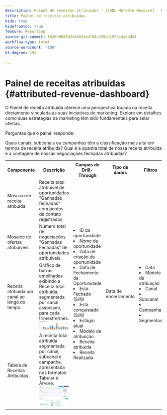 ```yaml
---
description: Painel de receitas atribuídas - [!DNL Marketo Measure] - Produto
title: Painel de receitas atribuídas
hide: true
hidefromtoc: true
feature: Reporting
source-git-commit: f526b904fd3c04691ed784c259cb19fb24a5bd54
workflow-type: tm+mt
source-wordcount: '180'
ht-degree: 15%

---
```


# Painel de receitas atribuídas {#attributed-revenue-dashboard}

O Painel de receita atribuída oferece uma perspectiva focada na receita diretamente vinculada às suas iniciativas de marketing. Explore em detalhes como suas estratégias de marketing têm sido fundamentais para selar ofertas.

Perguntas que o painel responde:

Quais canais, subcanais ou campanhas têm a classificação mais alta em termos de receita atribuída?
Qual é a quantia total de nossa receita atribuída e a contagem de nossas negociações fechadas atribuídas?

<table style="table-layout:auto"> 
<tbody>
  <tr> 
   <th>Componente</th> 
   <th>Descrição</th>
   <th>Campos de Drill-Through</th>
   <th>Tipo de dados</th>
   <th>Filtros</th>
  </tr>
  <tr>
    <td>Mosaico de receita atribuída</td>
    <td>Receita total atribuível de oportunidades "Ganhadas fechadas" com pontos de contato registrados.</td>
    <td rowspan="6"><li>ID da oportunidade</li>
<li>Nome da oportunidade</li>
<li>Data de criação da oportunidade</li>
<li>Data de Fechamento da Oportunidade</li>
<li>Está Fechado (S/N)</li>
<li>Está conquistado (S/N)</li>
<li>Estágio atual</li>
<li>Modelo de atribuição</li>
<li>Receita atribuída</li>
<li>Receita Realizada</li></td>
    <td rowspan="6">Data de encerramento</td>
    <td rowspan="6"><li>Data</li>
<li>Modelo de atribuição</li>
<li>Canal</li>
<li>Subcanal</li>
<li>Campanha</li>
<li>Segmentos</li></td>
  </tr>
  <tr>
    <td>Mosaico de ofertas atribuíveis</td>
    <td>Número total de negociações "Ganhadas Fechadas" de oportunidades atribuíveis.</td>
  </tr>
  <tr>
    <td>Receita atribuída por canal ao longo do tempo</td>
    <td>Gráfico de barras empilhadas exibindo a Receita total atribuída, segmentada por canal associado, para cada trimestre/mês.
    <br/><img src="assets/attributed-revenue-dashboard-1.png" width="600"></td>
  </tr>
  <tr>
    <td>Tabela de Receitas Atribuídas</td>
    <td>A receita total atribuída segmentada por canal, subcanal e campanha, apresentada nos formatos Tabular e Árvore.
    <br/><img src="assets/attributed-revenue-dashboard-2.png" width="600">
    <br/><img src="assets/attributed-revenue-dashboard-3.png" width="600"></td>
  </tr>
  </tr>
</tbody>
</table>
